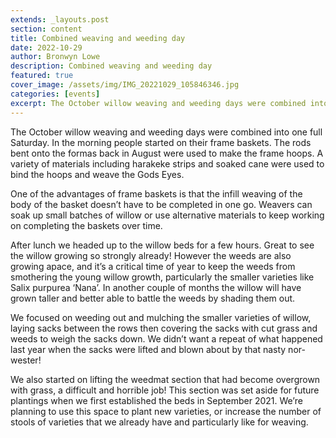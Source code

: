 ```yaml
---
extends: _layouts.post
section: content
title: Combined weaving and weeding day 
date: 2022-10-29
author: Bronwyn Lowe
description: Combined weaving and weeding day
featured: true
cover_image: /assets/img/IMG_20221029_105846346.jpg
categories: [events]
excerpt: The October willow weaving and weeding days were combined into one full Saturday.
---
```


The October willow weaving and weeding days were combined into one full Saturday. In the morning people started on their frame baskets. The rods bent onto the formas back in August were used to make the frame hoops. A variety of materials including harakeke strips and soaked cane were used to bind the hoops and weave the Gods Eyes. 

<x-img src="/assets/img/IMG_20211122_174911449.jpg" caption='' class="float-right w-1/3 mx-2 my-2"/>

One of the advantages of frame baskets is that the infill weaving of the body of the basket doesn’t have to be completed in one go. Weavers can soak up small batches of willow or use alternative materials to keep working on completing the baskets over time.

<x-img src="/assets/img/IMG_20221029_164728406.jpg" caption='' class="float-right w-1/3 mx-2 my-2"/>

After lunch we headed up to the willow beds for a few hours. Great to see the willow growing so strongly already! However the weeds are also growing apace, and it’s a critical time of year to keep the weeds from smothering the young willow growth, particularly the smaller varieties like Salix purpurea ‘Nana’. In another couple of months the willow will have grown taller and better able to battle the weeds by shading them out.

<x-img src="/assets/img/IMG_20221029_164803135.jpg" caption='' class="float-right w-1/3 mx-2 my-2"/>

We focused on weeding out and mulching the smaller varieties of willow, laying sacks between the rows then covering the sacks with cut grass and weeds to weigh the sacks down. We didn’t want a repeat of what happened last year when the sacks were lifted and blown about by that nasty nor-wester!

<x-img src="/assets/img/IMG_20221029_164711742.jpg" caption='' class="float-right w-1/3 mx-2 my-2"/>

We also started on lifting the weedmat section that had become overgrown with grass, a difficult and horrible job! This section was set aside for future plantings when we first established the beds in September 2021. We’re planning to use this space to plant new varieties, or increase the number of stools of varieties that we already have and particularly like for weaving.

